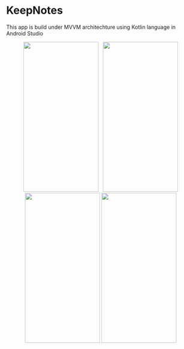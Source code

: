# KeepNotes
This app is build under MVVM architechture using Kotlin language in Android Studio 



<p align="center">
  <img src="https://user-images.githubusercontent.com/67668844/166629837-3a3d9b8a-f71b-462e-b235-566e1591313c.jpg"  width="200" height="400" />
  &nbsp 
  <img src="https://user-images.githubusercontent.com/67668844/166629841-a13f9e7b-2d43-4da8-b791-ac8d48e1acd3.jpg"   width="200" height="400" />
  <img src="https://user-images.githubusercontent.com/67668844/166629842-d809c652-bc92-4666-b836-42dbc5de134f.jpg"   width="200" height="400" />
  <img src="https://user-images.githubusercontent.com/67668844/166629843-36844bf2-34bc-478b-84c8-bf8b7f8671db.jpg"   width="200" height="400" />
  
  

